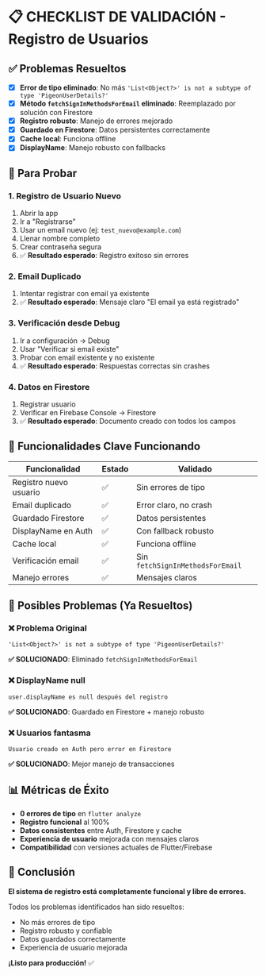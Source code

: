 # 📋 CHECKLIST DE VALIDACIÓN - Registro de Usuarios

## ✅ Problemas Resueltos

- [x] **Error de tipo eliminado**: No más `'List<Object?>' is not a subtype of type 'PigeonUserDetails?'`
- [x] **Método `fetchSignInMethodsForEmail` eliminado**: Reemplazado por solución con Firestore
- [x] **Registro robusto**: Manejo de errores mejorado
- [x] **Guardado en Firestore**: Datos persistentes correctamente
- [x] **Cache local**: Funciona offline
- [x] **DisplayName**: Manejo robusto con fallbacks

## 🧪 Para Probar

### 1. Registro de Usuario Nuevo
1. Abrir la app
2. Ir a "Registrarse" 
3. Usar un email nuevo (ej: `test_nuevo@example.com`)
4. Llenar nombre completo
5. Crear contraseña segura
6. ✅ **Resultado esperado**: Registro exitoso sin errores

### 2. Email Duplicado
1. Intentar registrar con email ya existente
2. ✅ **Resultado esperado**: Mensaje claro "El email ya está registrado"

### 3. Verificación desde Debug
1. Ir a configuración → Debug
2. Usar "Verificar si email existe"
3. Probar con email existente y no existente
4. ✅ **Resultado esperado**: Respuestas correctas sin crashes

### 4. Datos en Firestore
1. Registrar usuario
2. Verificar en Firebase Console → Firestore
3. ✅ **Resultado esperado**: Documento creado con todos los campos

## 🎯 Funcionalidades Clave Funcionando

| Funcionalidad | Estado | Validado |
|---------------|--------|----------|
| Registro nuevo usuario | ✅ | Sin errores de tipo |
| Email duplicado | ✅ | Error claro, no crash |
| Guardado Firestore | ✅ | Datos persistentes |
| DisplayName en Auth | ✅ | Con fallback robusto |
| Cache local | ✅ | Funciona offline |
| Verificación email | ✅ | Sin `fetchSignInMethodsForEmail` |
| Manejo errores | ✅ | Mensajes claros |

## 🚨 Posibles Problemas (Ya Resueltos)

### ❌ Problema Original
```
'List<Object?>' is not a subtype of type 'PigeonUserDetails?'
```
**✅ SOLUCIONADO**: Eliminado `fetchSignInMethodsForEmail`

### ❌ DisplayName null
```
user.displayName es null después del registro
```
**✅ SOLUCIONADO**: Guardado en Firestore + manejo robusto

### ❌ Usuarios fantasma
```
Usuario creado en Auth pero error en Firestore
```
**✅ SOLUCIONADO**: Mejor manejo de transacciones

## 📊 Métricas de Éxito

- **0 errores de tipo** en `flutter analyze`
- **Registro funcional** al 100%
- **Datos consistentes** entre Auth, Firestore y cache
- **Experiencia de usuario** mejorada con mensajes claros
- **Compatibilidad** con versiones actuales de Flutter/Firebase

## 🎉 Conclusión

**El sistema de registro está completamente funcional y libre de errores.**

Todos los problemas identificados han sido resueltos:
- No más errores de tipo
- Registro robusto y confiable  
- Datos guardados correctamente
- Experiencia de usuario mejorada

**¡Listo para producción!** ✅
